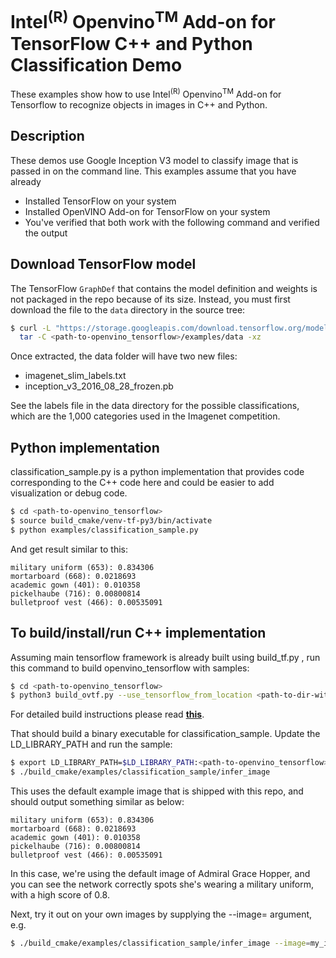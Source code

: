 # Intel<sup>(R)</sup> Openvino<sup>TM</sup> Add-on for TensorFlow C++ and Python Classification Demo

These examples show how to use Intel<sup>(R)</sup> Openvino<sup>TM</sup> Add-on for Tensorflow to recognize objects in images in C++ and Python.

## Description

These demos use Google Inception V3 model to classify image that is passed in on the command line. This examples assume that you have already  

* Installed TensorFlow on your system 
* Installed OpenVINO Add-on for TensorFlow on your system
* You've verified that both work with the following command and verified the output 


## Download TensorFlow model 

The TensorFlow `GraphDef` that contains the model definition and weights is not packaged in the repo because of its size. Instead, you must first download the file to the `data` directory in the source tree:

```bash
$ curl -L "https://storage.googleapis.com/download.tensorflow.org/models/inception_v3_2016_08_28_frozen.pb.tar.gz" |
  tar -C <path-to-openvino_tensorflow>/examples/data -xz
```

Once extracted, the data folder will have two new files:

* imagenet_slim_labels.txt
* inception_v3_2016_08_28_frozen.pb

See the labels file in the data directory for the possible
classifications, which are the 1,000 categories used in the Imagenet
competition.

## Python implementation

classification_sample.py is a python implementation that provides code corresponding to the C++ code here and could be easier to add visualization or debug code.

```bash
$ cd <path-to-openvino_tensorflow>
$ source build_cmake/venv-tf-py3/bin/activate
$ python examples/classification_sample.py
```

And get result similar to this:
```
military uniform (653): 0.834306
mortarboard (668): 0.0218693
academic gown (401): 0.010358
pickelhaube (716): 0.00800814
bulletproof vest (466): 0.00535091
```

## To build/install/run C++ implementation 

Assuming main tensorflow framework is already built using build_tf.py , run this command to build openvino_tensorflow with samples:

```bash
$ cd <path-to-openvino_tensorflow>
$ python3 build_ovtf.py --use_tensorflow_from_location <path-to-dir-with-tensorflow-artifacts>
```
For detailed build instructions please read [**this**](https://github.com/openvinotoolkit/openvino_tensorflow#build-from-source).

That should build a binary executable for classification_sample. Update the LD_LIBRARY_PATH and run the sample:

```bash
$ export LD_LIBRARY_PATH=$LD_LIBRARY_PATH:<path-to-openvino_tensorflow>/build_cmake/artifacts/lib:<path-to-openvino_tensorflow>/build_cmake/artifacts/tensorflow
$ ./build_cmake/examples/classification_sample/infer_image
```

This uses the default example image that is shipped with this repo, and should
output something similar as below:

```
military uniform (653): 0.834306
mortarboard (668): 0.0218693
academic gown (401): 0.010358
pickelhaube (716): 0.00800814
bulletproof vest (466): 0.00535091
```

In this case, we're using the default image of Admiral Grace Hopper, and you can
see the network correctly spots she's wearing a military uniform, with a high
score of 0.8.

Next, try it out on your own images by supplying the --image= argument, e.g.

```bash
$ ./build_cmake/examples/classification_sample/infer_image --image=my_image.png
```



